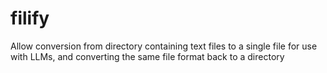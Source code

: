 # filify
Allow conversion from directory containing text files to a single file for use with LLMs, and converting the same file format back to a directory
